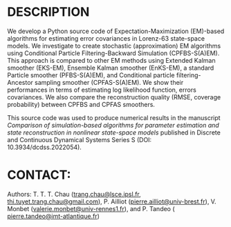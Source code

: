 # DESCRIPTION

We develop a Python source code of Expectation-Maximization (EM)-based algorithms for estimating error covariances in Lorenz-63 state-space models. We investigate to create stochastic (approximation) EM algorithms using Conditional Particle Filtering-Backward Simulation (CPFBS-S(A)EM). This approach is compared to other EM methods using Extended Kalman smoother (EKS-EM), Ensemble Kalman smoother (EnKS-EM), a standard Particle smoother (PFBS-S(A)EM), and Conditional particle filtering-Ancestor sampling smoother (CPFAS-S(A)EM). We show their performances in terms of estimating log likelihood function, errors covariances. We also compare the reconstruction quality (RMSE, coverage probability) between CPFBS and CPFAS smoothers.

This source code was used to produce numerical results in the manuscript *Comparison of simulation-based algorithms for parameter estimation and state reconstruction in nonlinear state-space models* published in Discrete and Continuous Dynamical Systems Series S (DOI: 10.3934/dcdss.2022054). 

# CONTACT:
Authors: T. T. T. Chau (trang.chau@lsce.ipsl.fr, thi.tuyet.trang.chau@gmail.com), P. Ailliot (pierre.ailliot@univ-brest.fr), V. Monbet (valerie.monbet@univ-rennes1.fr), and P. Tandeo ( pierre.tandeo@imt-atlantique.fr)

